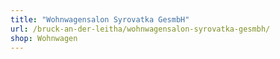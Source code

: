 ```yaml
---
title: "Wohnwagensalon Syrovatka GesmbH"
url: /bruck-an-der-leitha/wohnwagensalon-syrovatka-gesmbh/
shop: Wohnwagen
---
```

